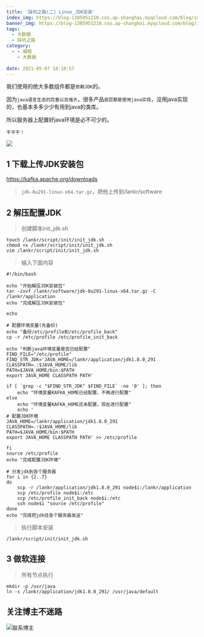 ```yaml
---
title: '踩坑之路(二) Linux_JDK安装'
index_img: https://blog-1305951218.cos.ap-shanghai.myqcloud.com/blog/image/articleBg/1(78).jpg
banner_img: https://blog-1305951218.cos.ap-shanghai.myqcloud.com/blog/image/articleBg/1(78).jpg
tags:
  - 大数据
  - 踩坑之路
category:
  - - 编程
    - 大数据
    
date: 2021-05-07 14:10:57
---
```


我们使用的绝大多数组件都是`依赖JDK`的。

因为`java语言生态的完善以及强大`，很多产品`底层都是使用java实现`，没用java实现的，也基本多多少少有用到java的类库。

所以服务器上配置好java环境是必不可少的。

`干干干！`

<!-- more -->

![](https://blog-1305951218.cos.ap-shanghai.myqcloud.com/blog/image/icon/touBuYinDaoGuanZhu.gif)
## 1 下载上传JDK安装包

https://kafka.apache.org/downloads

> `jdk-8u291-linux-x64.tar.gz`，把他上传到/lankr/software

## 2 解压配置JDK

> 创建脚本init_jdk.sh

```shell
touch /lankr/script/init/init_jdk.sh
chmod +x /lankr/script/init/init_jdk.sh
vim /lankr/script/init/init_jdk.sh
```

> 输入下面内容

```shell
#!/bin/bash

echo "开始解压JDK安装包"
tar -zxvf /lankr/software/jdk-8u291-linux-x64.tar.gz -C /lankr/application
echo "完成解压JDK安装包"

echo

# 配置环境变量(先备份)
echo "备份/etc/profile到/etc/profile_back"
cp -r /etc/profile /etc/profile_init_back

echo "判断java环境变量是否已经配置"
FIND_FILE="/etc/profile"
FIND_STR_JDK='JAVA_HOME=/lankr/application/jdk1.8.0_291 
CLASSPATH=.:$JAVA_HOME/lib 
PATH=$JAVA_HOME/bin:$PATH 
export JAVA_HOME CLASSPATH PATH'

if [ `grep -c "$FIND_STR_JDK" $FIND_FILE` -ne '0' ]; then
    echo "环境变量KAFKA_HOME已经配置，不再进行配置"
else
    echo "环境变量KAFKA_HOME还未配置，现在进行配置"
    echo '
# 配置JDK环境
JAVA_HOME=/lankr/application/jdk1.8.0_291 
CLASSPATH=.:$JAVA_HOME/lib 
PATH=$JAVA_HOME/bin:$PATH 
export JAVA_HOME CLASSPATH PATH' >> /etc/profile

fi
source /etc/profile
echo "完成配置JDK环境"

# 分发jdk到各个服务器
for i in {2..7}
do
    scp -r /lankr/application/jdk1.8.0_291 node$i:/lankr/application
    scp /etc/profile node$i:/etc
    scp /etc/profile_init_back node$i:/etc
    ssh node$i "source /etc/profile"
done
echo "完成把jdk往各个服务器发送"
```

> 执行脚本安装

```shell
/lankr/script/init/init_jdk.sh
```

## 3 做软连接

> 所有节点执行

```shell
mkdir -p /usr/java
ln -s /lankr/application/jdk1.8.0_291/ /usr/java/default

```

## 关注博主不迷路
![联系博主](https://blog-1305951218.cos.ap-shanghai.myqcloud.com/blog/image/icon/wechatFindMeNew.png)